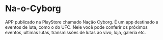 # Na-o-Cyborg
APP publicado na PlayStore chamado Nação Cyborg. É um app destinado a eventos de luta, como o do UFC. Nele você pode conferir os próximos eventos, ultimas lutas, transmissões de lutas ao vivo, loja, galeria etc.
